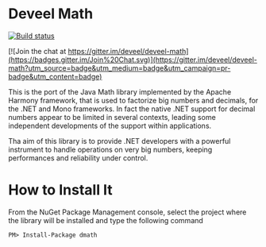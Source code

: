 Deveel Math
===========
[![Build status](https://ci.appveyor.com/api/projects/status/ut1oyratnbqo5yg5?svg=true)](https://ci.appveyor.com/project/tsutomi/deveel-math)

[![Join the chat at https://gitter.im/deveel/deveel-math](https://badges.gitter.im/Join%20Chat.svg)](https://gitter.im/deveel/deveel-math?utm_source=badge&utm_medium=badge&utm_campaign=pr-badge&utm_content=badge)

This is the port of the Java Math library implemented by the Apache Harmony framework, that is used to factorize big numbers and decimals, for the .NET and Mono frameworks.
In fact the native .NET support for decimal numbers appear to be limited in several contexts, leading some independent developments of the support within applications.

Tha aim of this library is to provide .NET developers with a powerful instrument to handle operations on very big numbers, keeping performances and reliability under control.


How to Install It
==================

From the NuGet Package Management console, select the project where the library will be installed and type the following command

```
PM> Install-Package dmath
```

